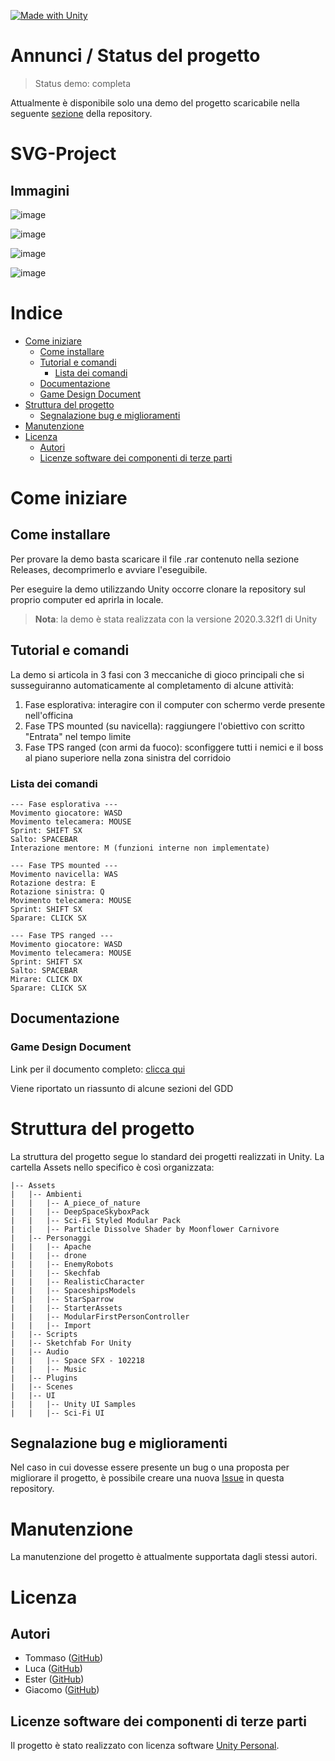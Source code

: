 <!-- aggiungere badge -->
[![Made with Unity](https://img.shields.io/badge/Made%20with-Unity-57b9d3.svg?style=flat&logo=unity)](https://unity3d.com)

# Annunci / Status del progetto
> Status demo: completa

Attualmente è disponibile solo una demo del progetto scaricabile nella seguente [sezione](https://github.com/t-perniola/SVG-Project/releases) della repository.

# SVG-Project

## Immagini
![image](https://user-images.githubusercontent.com/64893048/177182375-789b0afd-bc36-45bf-a443-ebe44a0a1e9b.png)

![image](https://user-images.githubusercontent.com/64893048/177182456-c04ee4cb-3c83-4eed-93de-b4242929d260.png)

![image](https://user-images.githubusercontent.com/64893048/177182569-39da3e18-4ee3-49c5-93b9-c933e297e26d.png)

![image](https://user-images.githubusercontent.com/64893048/177182745-1b836587-e3d6-4480-b2e3-389bb22bf3cb.png)

# Indice

- [Come iniziare](#come-iniziare)
  - [Come installare](#come-installare)
  - [Tutorial e comandi](#tutorial-e-comandi)
    - [Lista dei comandi](#lista-dei-comandi)
  - [Documentazione](#documentazione)
  - [Game Design Document](#game-design-document)
- [Struttura del progetto](#struttura-del-progetto)
  - [Segnalazione bug e miglioramenti](#segnalazione-bug-e-miglioramenti)
- [Manutenzione](#manutenzione)
- [Licenza](#licenza)
  - [Autori](#autori)
  - [Licenze software dei componenti di terze parti](#licenze-software-dei-componenti-di-terze-parti)

# Come iniziare

## Come installare
Per provare la demo basta scaricare il file .rar contenuto nella sezione Releases, decomprimerlo e avviare l'eseguibile.

Per eseguire la demo utilizzando Unity occorre clonare la repository sul proprio computer ed aprirla in locale.

> **Nota**: la demo è stata realizzata con la versione 2020.3.32f1 di Unity

## Tutorial e comandi
La demo si articola in 3 fasi con 3 meccaniche di gioco principali che si susseguiranno automaticamente al completamento di alcune attività:

1. Fase esplorativa: interagire con il computer con schermo verde presente nell'officina
2. Fase TPS mounted (su navicella): raggiungere l'obiettivo con scritto "Entrata" nel tempo limite
3. Fase TPS ranged (con armi da fuoco): sconfiggere tutti i nemici e il boss al piano superiore nella zona sinistra del corridoio

### Lista dei comandi
```
--- Fase esplorativa ---
Movimento giocatore: WASD
Movimento telecamera: MOUSE
Sprint: SHIFT SX
Salto: SPACEBAR
Interazione mentore: M (funzioni interne non implementate)

--- Fase TPS mounted ---
Movimento navicella: WAS
Rotazione destra: E
Rotazione sinistra: Q
Movimento telecamera: MOUSE
Sprint: SHIFT SX
Sparare: CLICK SX

--- Fase TPS ranged ---
Movimento giocatore: WASD
Movimento telecamera: MOUSE
Sprint: SHIFT SX
Salto: SPACEBAR
Mirare: CLICK DX
Sparare: CLICK SX
```

## Documentazione
### Game Design Document
Link per il documento completo: [clicca qui](https://github.com/t-perniola/SVG-Project/blob/ester3/Game%20Design%20Document.pdf)

Viene riportato un riassunto di alcune sezioni del GDD

# Struttura del progetto
La struttura del progetto segue lo standard dei progetti realizzati in Unity. La cartella Assets nello specifico è così organizzata:

```
|-- Assets
|   |-- Ambienti
|   |   |-- A_piece_of_nature
|   |   |-- DeepSpaceSkyboxPack
|   |   |-- Sci-Fi Styled Modular Pack
|   |   |-- Particle Dissolve Shader by Moonflower Carnivore
|   |-- Personaggi
|   |   |-- Apache
|   |   |-- drone
|   |   |-- EnemyRobots
|   |   |-- Skechfab
|   |   |-- RealisticCharacter
|   |   |-- SpaceshipsModels
|   |   |-- StarSparrow
|   |   |-- StarterAssets
|   |   |-- ModularFirstPersonController
|   |   |-- Import
|   |-- Scripts
|   |-- Sketchfab For Unity
|   |-- Audio
|   |   |-- Space SFX - 102218
|   |   |-- Music
|   |-- Plugins
|   |-- Scenes
|   |-- UI
|   |   |-- Unity UI Samples
|   |   |-- Sci-Fi UI
```

## Segnalazione bug e miglioramenti
Nel caso in cui dovesse essere presente un bug o una proposta per migliorare il progetto, è possibile creare una nuova [Issue](https://github.com/t-perniola/SVG-Project/issues/new) in questa repository.

# Manutenzione
La manutenzione del progetto è attualmente supportata dagli stessi autori.

# Licenza

## Autori
- Tommaso ([GitHub](https://github.com/t-perniola))
- Luca ([GitHub](https://github.com/lucazeverino))
- Ester ([GitHub](https://github.com/burraco135))
- Giacomo ([GitHub](GiacomoSignorile))

## Licenze software dei componenti di terze parti
Il progetto è stato realizzato con licenza software [Unity Personal](https://store.unity.com/products/unity-personal).
